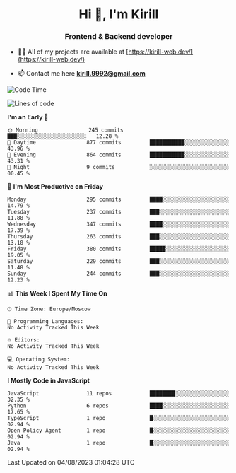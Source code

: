<h1 align="center">Hi 👋, I'm Kirill</h1>
<h3 align="center">Frontend & Backend developer</h3>

- 👨‍💻 All of my projects are available at [https://kirill-web.dev/](https://kirill-web.dev/)

- 📫 Contact me here **kirill.9992@gmail.com**











<!--START_SECTION:waka-->
![Code Time](http://img.shields.io/badge/Code%20Time-1%2C382%20hrs%2014%20mins-blue)

![Lines of code](https://img.shields.io/badge/From%20Hello%20World%20I%27ve%20Written-3.0%20million%20lines%20of%20code-blue)

**I'm an Early 🐤** 

```text
🌞 Morning                245 commits         ███░░░░░░░░░░░░░░░░░░░░░░   12.28 % 
🌆 Daytime                877 commits         ███████████░░░░░░░░░░░░░░   43.96 % 
🌃 Evening                864 commits         ███████████░░░░░░░░░░░░░░   43.31 % 
🌙 Night                  9 commits           ░░░░░░░░░░░░░░░░░░░░░░░░░   00.45 % 
```
📅 **I'm Most Productive on Friday** 

```text
Monday                   295 commits         ████░░░░░░░░░░░░░░░░░░░░░   14.79 % 
Tuesday                  237 commits         ███░░░░░░░░░░░░░░░░░░░░░░   11.88 % 
Wednesday                347 commits         ████░░░░░░░░░░░░░░░░░░░░░   17.39 % 
Thursday                 263 commits         ███░░░░░░░░░░░░░░░░░░░░░░   13.18 % 
Friday                   380 commits         █████░░░░░░░░░░░░░░░░░░░░   19.05 % 
Saturday                 229 commits         ███░░░░░░░░░░░░░░░░░░░░░░   11.48 % 
Sunday                   244 commits         ███░░░░░░░░░░░░░░░░░░░░░░   12.23 % 
```


📊 **This Week I Spent My Time On** 

```text
🕑︎ Time Zone: Europe/Moscow

💬 Programming Languages: 
No Activity Tracked This Week

🔥 Editors: 
No Activity Tracked This Week

💻 Operating System: 
No Activity Tracked This Week
```

**I Mostly Code in JavaScript** 

```text
JavaScript               11 repos            ████████░░░░░░░░░░░░░░░░░   32.35 % 
Python                   6 repos             ████░░░░░░░░░░░░░░░░░░░░░   17.65 % 
TypeScript               1 repo              █░░░░░░░░░░░░░░░░░░░░░░░░   02.94 % 
Open Policy Agent        1 repo              █░░░░░░░░░░░░░░░░░░░░░░░░   02.94 % 
Java                     1 repo              █░░░░░░░░░░░░░░░░░░░░░░░░   02.94 % 
```




 Last Updated on 04/08/2023 01:04:28 UTC
<!--END_SECTION:waka-->
